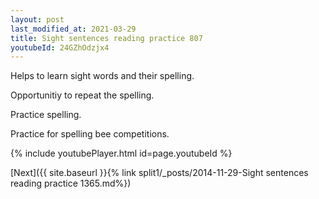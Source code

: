 ```yaml
---
layout: post
last_modified_at: 2021-03-29
title: Sight sentences reading practice 807
youtubeId: 24GZhOdzjx4
---
```

 
 
Helps to learn sight words and their spelling.

Opportunitiy to repeat the spelling. 

Practice spelling. 
 
Practice for spelling bee competitions. 
 
{% include youtubePlayer.html id=page.youtubeId %}
 
 

[Next]({{ site.baseurl }}{% link  split1/_posts/2014-11-29-Sight sentences reading practice 1365.md%})
 
